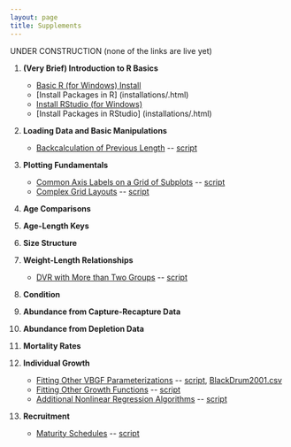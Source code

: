 ```yaml
---
layout: page
title: Supplements
---
```


UNDER CONSTRUCTION (none of the links are live yet)

1. **(Very Brief) Introduction to R Basics**
    * [Basic R (for Windows) Install](installations/InstallR.html)
    * [Install Packages in R] (installations/.html)
    * [Install RStudio (for Windows)](installations/InstallRStudio.html)
    * [Install Packages in RStudio] (installations/.html)
    
1. **Loading Data and Basic Manipulations**
    * [Backcalculation of Previous Length](.pdf) -- [script](.R)
    
1. **Plotting Fundamentals**
    * [Common Axis Labels on a Grid of Subplots](.pdf) -- [script](.R)
    * [Complex Grid Layouts](.pdf) -- [script](.R)
    
1. **Age Comparisons**
1. **Age-Length Keys**
1. **Size Structure**
1. **Weight-Length Relationships**
    * [DVR with More than Two Groups](.pdf) -- [script](.R)
    
1. **Condition**
1. **Abundance from Capture-Recapture Data**
1. **Abundance from Depletion Data**
1. **Mortality Rates**
1. **Individual Growth**
    * [Fitting Other VBGF Parameterizations](.pdf) -- [script](.R), [BlackDrum2001.csv](BlackDrum2001.csv)
    * [Fitting Other Growth Functions](.pdf) -- [script](.R)
    * [Additional Nonlinear Regression Algorithms](.pdf) -- [script](.R)
    
1. **Recruitment**
    * [Maturity Schedules](.pdf) -- [script](.R)
